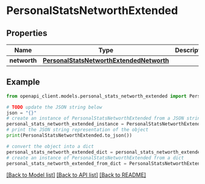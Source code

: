 # PersonalStatsNetworthExtended


## Properties

Name | Type | Description | Notes
------------ | ------------- | ------------- | -------------
**networth** | [**PersonalStatsNetworthExtendedNetworth**](PersonalStatsNetworthExtendedNetworth.md) |  | 

## Example

```python
from openapi_client.models.personal_stats_networth_extended import PersonalStatsNetworthExtended

# TODO update the JSON string below
json = "{}"
# create an instance of PersonalStatsNetworthExtended from a JSON string
personal_stats_networth_extended_instance = PersonalStatsNetworthExtended.from_json(json)
# print the JSON string representation of the object
print(PersonalStatsNetworthExtended.to_json())

# convert the object into a dict
personal_stats_networth_extended_dict = personal_stats_networth_extended_instance.to_dict()
# create an instance of PersonalStatsNetworthExtended from a dict
personal_stats_networth_extended_from_dict = PersonalStatsNetworthExtended.from_dict(personal_stats_networth_extended_dict)
```
[[Back to Model list]](../README.md#documentation-for-models) [[Back to API list]](../README.md#documentation-for-api-endpoints) [[Back to README]](../README.md)


